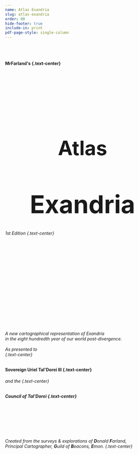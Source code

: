```yaml
---
name: Atlas Exandria
slug: atlas-exandria
order: 00
hide-footer: true
include-in: print
pdf-page-style: single-column
---
```

<br/>
<br/>

#### MrFarland's {.text-center}

<br/>
<br/>
<br/>
<br/>
<br/>
<br/>
<br/>

<h1 style="font-size: 64px; text-align:center;">Atlas</h1>
<h1 style="font-size: 80px; line-height: 64px; text-align:center;">Exandria</h1>

###### 1st Edition {.text-center}

<br/>
<br/>
<br/>
<br/>
<br/>
<br/>
<br/>
<br/>
<br/>
<br/>
<br/>
<br/>
<br/>
<br/>
<br/>

###### A new cartographical representation of Exandria <br/> in the eight hundredth year of our world post-divergence. <br/><br/> As presented to<br/> {.text-center}

#### **S**overeign **U**riel **T**al'**D**orei **III** {.text-center}

###### and the {.text-center}

##### **C**ouncil of **T**al'**D**orei {.text-center}

<br/>
<br/>
<br/>
<br/>
<br/>

###### Created from the surveys & explorations of **D**onald **F**arland, <br/> Principal Cartographer, **G**uild of **B**eacons, **E**mon. {.text-center}